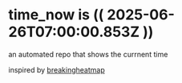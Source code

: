 # time_now is (( 2025-06-26T07:00:00.853Z ))

an automated repo that shows the currnent time

inspired by [breakingheatmap](https://github.com/breakingheatmap/breakingheatmap)